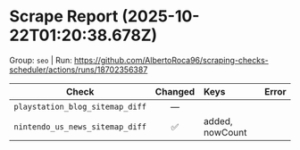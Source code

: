 # Scrape Report (2025-10-22T01:20:38.678Z)

Group: `seo`  |  Run: https://github.com/AlbertoRoca96/scraping-checks-scheduler/actions/runs/18702356387

| Check | Changed | Keys | Error |
|---|:---:|:--|:--|
| `playstation_blog_sitemap_diff` | — |  |  |
| `nintendo_us_news_sitemap_diff` | ✅ | added, nowCount |  |
